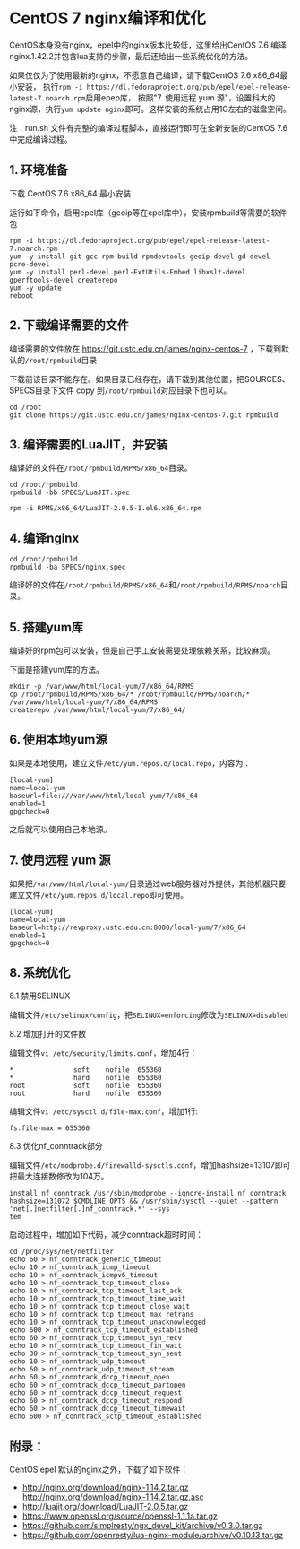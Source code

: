 # CentOS 7 nginx编译和优化

CentOS本身没有nginx，epel中的nginx版本比较低，这里给出CentOS 7.6 编译nginx.1.42.2并包含lua支持的步骤，最后还给出一些系统优化的方法。

如果仅仅为了使用最新的nginx，不愿意自己编译，请下载CentOS 7.6 x86_64最小安装，
执行`rpm -i https://dl.fedoraproject.org/pub/epel/epel-release-latest-7.noarch.rpm`启用epep库，
按照"7. 使用远程 yum 源"，设置科大的nginx源，执行`yum update nginx`即可。这样安装的系统占用1G左右的磁盘空间。

注：run.sh 文件有完整的编译过程脚本，直接运行即可在全新安装的CentOS 7.6 中完成编译过程。

## 1. 环境准备

下载 CentOS 7.6 x86_64 最小安装

运行如下命令，启用epel库（geoip等在epel库中），安装rpmbuild等需要的软件包

```
rpm -i https://dl.fedoraproject.org/pub/epel/epel-release-latest-7.noarch.rpm
yum -y install git gcc rpm-build rpmdevtools geoip-devel gd-devel pcre-devel
yum -y install perl-devel perl-ExtUtils-Embed libxslt-devel gperftools-devel createrepo
yum -y update
reboot
```

## 2. 下载编译需要的文件

编译需要的文件放在 https://git.ustc.edu.cn/james/nginx-centos-7 ，下载到默认的`/root/rpmbuild`目录

下载前该目录不能存在。如果目录已经存在，请下载到其他位置，把SOURCES、SPECS目录下文件 copy 到`/root/rpmbuild`对应目录下也可以。

```
cd /root
git clone https://git.ustc.edu.cn/james/nginx-centos-7.git rpmbuild
```

## 3. 编译需要的LuaJIT，并安装

编译好的文件在`/root/rpmbuild/RPMS/x86_64`目录。

```
cd /root/rpmbuild
rpmbuild -bb SPECS/LuaJIT.spec

rpm -i RPMS/x86_64/LuaJIT-2.0.5-1.el6.x86_64.rpm
```

## 4. 编译nginx

```
cd /root/rpmbuild
rpmbuild -ba SPECS/nginx.spec
```
编译好的文件在`/root/rpmbuild/RPMS/x86_64`和`/root/rpmbuild/RPMS/noarch`目录。

## 5. 搭建yum库

编译好的rpm包可以安装，但是自己手工安装需要处理依赖关系，比较麻烦。

下面是搭建yum库的方法。

```
mkdir -p /var/www/html/local-yum/7/x86_64/RPMS
cp /root/rpmbuild/RPMS/x86_64/* /root/rpmbuild/RPMS/noarch/* /var/www/html/local-yum/7/x86_64/RPMS
createrepo /var/www/html/local-yum/7/x86_64/
```

## 6. 使用本地yum源

如果是本地使用，建立文件`/etc/yum.repos.d/local.repo`，内容为：
```
[local-yum]
name=local-yum
baseurl=file:///var/www/html/local-yum/7/x86_64
enabled=1
gpgcheck=0
```
之后就可以使用自己本地源。

## 7. 使用远程 yum 源

如果把`/var/www/html/local-yum/`目录通过web服务器对外提供，其他机器只要 建立文件`/etc/yum.repos.d/local.repo`即可使用。
```
[local-yum]
name=local-yum
baseurl=http://revproxy.ustc.edu.cn:8000/local-yum/7/x86_64
enabled=1
gpgcheck=0
```

## 8. 系统优化

8.1 禁用SELINUX

编辑文件`/etc/selinux/config`，把`SELINUX=enforcing`修改为`SELINUX=disabled`

8.2 增加打开的文件数

编辑文件`vi /etc/security/limits.conf`，增加4行：
```
*               soft    nofile  655360
*               hard    nofile  655360
root            soft    nofile  655360
root            hard    nofile  655360
```

编辑文件`vi /etc/sysctl.d/file-max.conf`，增加1行:
```
fs.file-max = 655360
```

8.3 优化nf_conntrack部分

编辑文件`/etc/modprobe.d/firewalld-sysctls.conf`，增加hashsize=13107即可把最大连接数修改为104万。
```
install nf_conntrack /usr/sbin/modprobe --ignore-install nf_conntrack hashsize=131072 $CMDLINE_OPTS && /usr/sbin/sysctl --quiet --pattern 'net[.]netfilter[.]nf_conntrack.*' --sys
tem
```

启动过程中，增加如下代码，减少conntrack超时时间：
```
cd /proc/sys/net/netfilter
echo 60 > nf_conntrack_generic_timeout
echo 10 > nf_conntrack_icmp_timeout
echo 10 > nf_conntrack_icmpv6_timeout
echo 10 > nf_conntrack_tcp_timeout_close
echo 10 > nf_conntrack_tcp_timeout_last_ack
echo 10 > nf_conntrack_tcp_timeout_time_wait
echo 10 > nf_conntrack_tcp_timeout_close_wait
echo 10 > nf_conntrack_tcp_timeout_max_retrans
echo 10 > nf_conntrack_tcp_timeout_unacknowledged
echo 600 > nf_conntrack_tcp_timeout_established
echo 60 > nf_conntrack_tcp_timeout_syn_recv
echo 10 > nf_conntrack_tcp_timeout_fin_wait
echo 30 > nf_conntrack_tcp_timeout_syn_sent
echo 10 > nf_conntrack_udp_timeout
echo 60 > nf_conntrack_udp_timeout_stream
echo 60 > nf_conntrack_dccp_timeout_open
echo 60 > nf_conntrack_dccp_timeout_partopen
echo 60 > nf_conntrack_dccp_timeout_request
echo 60 > nf_conntrack_dccp_timeout_respond
echo 60 > nf_conntrack_dccp_timeout_timewait
echo 600 > nf_conntrack_sctp_timeout_established
```

## 附录：

CentOS epel 默认的nginx之外，下载了如下软件：

* http://nginx.org/download/nginx-1.14.2.tar.gz http://nginx.org/download/nginx-1.14.2.tar.gz.asc
* http://luajit.org/download/LuaJIT-2.0.5.tar.gz
* https://www.openssl.org/source/openssl-1.1.1a.tar.gz
* https://github.com/simplresty/ngx_devel_kit/archive/v0.3.0.tar.gz
* https://github.com/openresty/lua-nginx-module/archive/v0.10.13.tar.gz
